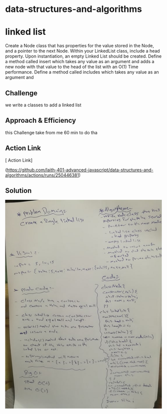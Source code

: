 # data-structures-and-algorithms

# linked list

Create a Node class that has properties for the value stored in the Node, and a pointer to the next Node.
Within your LinkedList class, include a head property. Upon instantiation, an empty Linked List should be created.
Define a method called insert which takes any value as an argument and adds a new node with that value to the head of the list with an O(1) Time performance.
Define a method called includes which takes any value as an argument and
## Challenge
<!-- Description of the challenge -->
we write a classes to add a linked list

## Approach & Efficiency
<!-- What approach did you take? Why? What is the Big O space/time for this approach? -->
this Challenge take from me 60 min  to do tha

## Action Link 

[ Action Link]

(https://github.com/laith-401-advanced-javascript/data-structures-and-algorithms/actions/runs/250446381)

## Solution
<!-- Embedded whiteboard image -->

![IMAGE](asset/linked.jpg)
